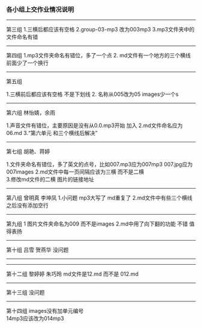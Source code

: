 ### 各小组上交作业情况说明 ###

---

第三组
1.三横后都应该有空格
2.group-03-mp3 改为003mp3
3.mp3文件夹中的文件命名有错

---

第四组
1.mp3文件夹命名有错位，多了一个点
2. md文件有一个地方的三个横线前面少了一个换行

---

第五组

1.三横前后都应该有空格   不是下划线
2. 名称从005改为05  images少一个s


---

第六组 林怡婧，余雨

1.声音文件有错位，主要原因是没有从0.0.mp3开始
加入
2.md文件命名应为06.md
3.“第六单元 和三个横线后解决”

---

第七组 胡艳、蒋婷

1.文件夹命名有错位，多了英文的点号，比如007.mp3应为007mp3   007.jpg应为007images
2.md文件中每一页间隔应该为三横  而不是二横  
3.修改md文件的二横  图片的链接地址 

---

第八组 曾明真 李坤凤
1.小问题  mp3大写了  md重复了
2.md文件中有些三个横线之后没有添加空行 

---

第九组
1 图片文件夹命名为009 而不是images
2.md中用了向下翻的功能 不错  值得表扬

---

第十组 吕雪 贺燕华
没问题

---


---

第十二组 黎婷婷 朱巧玲
md文件是12.md 而不是 012.md

---

第十三组
没问题

---

第十四组
images没有加单元编号  
14mp3应该改为014mp3

